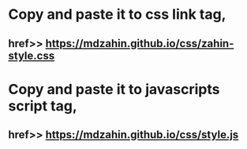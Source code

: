 # Copy and paste it to css link tag,

## href>> https://mdzahin.github.io/css/zahin-style.css

# Copy and paste it to javascripts script tag,

## href>> https://mdzahin.github.io/css/style.js
